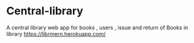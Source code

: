 # Central-library
A central library web app for books , users , issue and return of Books in library 
 https://librmern.herokuapp.com/
 
